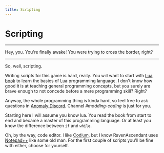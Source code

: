 ```yaml
---
title: Scripting
---
```


# Scripting

___

Hey, you. You're finally awake! You were trying to cross the border, right?

___

So, well, scripting.

Writing scripts for this game is hard, really. You will want to start with  [Lua book](https://www.lua.org/pil/contents.html) to learn the basics of Lua programming language. I don't know how good it is at teaching general programming concepts, but you surely are brave enough to not concede before a mere programming skill? Right?

Anyway, the whole programming thing is kinda hard, so feel free to ask questions in [Anomaly Discord](https://discord.gg/c4RuJNs). Channel *#modding-coding* is just for you.

Starting here I will assume you know lua. You read the book from start to end and became a master of this programming language. Or at least you know the difference between `if` and `while`.

Oh, by the way, code editor. I like [Codium](https://vscodium.com/), but I know RavenAscendant uses [Notepad++](https://notepad-plus-plus.org/downloads/) like some old man. For the first couple of scripts you'll be fine with either, choose for yourself.
